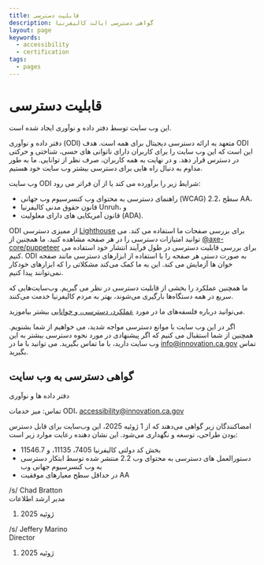 ```yaml
---
title: قابلیت دسترسی
description: گواهی دسترسی ایالت کالیفرنیا
layout: page
keywords:
  - accessibility
  - certification
tags:
  - pages
---
```


# قابلیت دسترسی

این وب سایت توسط دفتر داده و نوآوری ایجاد شده است.

دفتر داده و نوآوری (ODI) متعهد به ارائه دسترسی دیجیتال برای همه است. هدف ODI این است که این وب سایت را برای کاربران دارای ناتوانی های حسی، شناختی و حرکتی در دسترس قرار دهد. و در نهایت به همه کاربران، صرف نظر از توانایی. ما به طور مداوم به دنبال راه هایی برای دسترسی بیشتر وب سایت خود هستیم.

وب سایت ODI شرایط زیر را برآورده می کند یا از آن فراتر می رود:

- راهنمای دسترسی به محتوای وب کنسرسیوم وب جهانی (WCAG) 2.2، سطح AA،
- قانون حقوق مدنی کالیفرنیا Unruh، و
- قانون آمریکایی های دارای معلولیت (ADA).

ODI از ممیزی دسترسی [Lighthouse](https://developer.chrome.com/en/docs/lighthouse/performance/performance-scoring/) برای بررسی صفحات ما استفاده می کند. می توانید امتیازات دسترسی را در هر صفحه مشاهده کنید. ما همچنین از [@axe-core/puppeteer](https://www.npmjs.com/package/@axe-core/puppeteer) برای بررسی قابلیت دسترسی در طول فرآیند انتشار خود استفاده می کنیم. ODI به صورت دستی هر صفحه را با استفاده از ابزارهای دسترسی مانند صفحه خوان ها آزمایش می کند. این به ما کمک می‌کند مشکلاتی را که ابزارهای خودکار نمی‌توانند پیدا کنیم.

ما همچنین عملکرد را بخشی از قابلیت دسترسی در نظر می گیریم. وب‌سایت‌هایی که سریع در همه دستگاه‌ها بارگیری می‌شوند، بهتر به مردم کالیفرنیا خدمت می‌کنند.

می‌توانید درباره فلسفه‌های ما در مورد [عملکرد، دسترسی، و خوانایی](https://innovation.ca.gov/page-score-info/) بیشتر بیاموزید.

اگر در این وب سایت با موانع دسترسی مواجه شدید، می خواهیم از شما بشنویم. همچنین از شما استقبال می کنیم که اگر پیشنهادی در مورد نحوه دسترسی بیشتر به این وب سایت دارید، با ما تماس بگیرید. می توانید با ما در [info@innovation.ca.gov](mailto:info@innovation.ca.gov) تماس بگیرید.

## گواهی دسترسی به وب سایت

دفتر داده ها و نوآوری

تماس: میز خدمات ODI، [accessibility@innovation.ca.gov](mailto:accessibility@innovation.ca.gov)

امضاکنندگان زیر گواهی می‌دهند که از 1 ژوئیه 2025، این وب‌سایت برای قابل دسترس بودن طراحی، توسعه و نگهداری می‌شود. این نشان دهنده رعایت موارد زیر است:

- بخش کد دولتی کالیفرنیا 7405، 11135، و 11546.7
- دستورالعمل های دسترسی به محتوای وب 2.2 منتشر شده توسط ابتکار دسترسی به وب کنسرسیوم جهانی وب
- در حداقل سطح معیارهای موفقیت AA

/s/ Chad Bratton <br>
مدیر ارشد اطلاعات <br>

1. ژوئیه 2025

/s/ Jeffery Marino <br>
Director <br>

1. ژوئیه 2025

